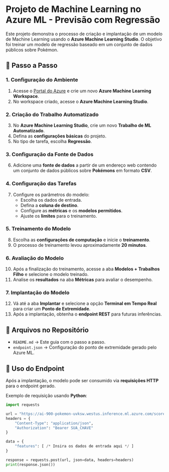 # Projeto de Machine Learning no Azure ML - Previsão com Regressão

Este projeto demonstra o processo de criação e implantação de um modelo de Machine Learning usando o **Azure Machine Learning Studio**. O objetivo foi treinar um modelo de regressão baseado em um conjunto de dados públicos sobre Pokémon.

## 🚀 Passo a Passo

### 1. Configuração do Ambiente
1. Acesse o [Portal do Azure](https://portal.azure.com/) e crie um novo **Azure Machine Learning Workspace**.
2. No workspace criado, acesse o **Azure Machine Learning Studio**.

### 2. Criação do Trabalho Automatizado
3. No **Azure Machine Learning Studio**, crie um novo **Trabalho de ML Automatizado**.
4. Defina as **configurações básicas** do projeto.
5. No tipo de tarefa, escolha **Regressão**.

### 3. Configuração da Fonte de Dados
6. Adicione uma **fonte de dados** a partir de um endereço web contendo um conjunto de dados públicos sobre **Pokémons** em formato **CSV**.

### 4. Configuração das Tarefas
7. Configure os parâmetros do modelo:
   - Escolha os dados de entrada.
   - Defina a **coluna de destino**.
   - Configure as **métricas** e os **modelos permitidos**.
   - Ajuste os **limites** para o treinamento.

### 5. Treinamento do Modelo
8. Escolha as **configurações de computação** e inicie o **treinamento**.
9. O processo de treinamento levou aproximadamente **20 minutos**.

### 6. Avaliação do Modelo
10. Após a finalização do treinamento, acesse a aba **Modelos + Trabalhos Filho** e selecione o modelo treinado.
11. Analise os **resultados** na aba **Métricas** para avaliar o desempenho.

### 7. Implantação do Modelo
12. Vá até a aba **Implantar** e selecione a opção **Terminal em Tempo Real** para criar um **Ponto de Extremidade**.
13. Após a implantação, obtenha o **endpoint REST** para futuras inferências.

## 📂 Arquivos no Repositório
- `README.md` → Este guia com o passo a passo.
- `endpoint.json` → Configuração do ponto de extremidade gerado pelo Azure ML.

## 📡 Uso do Endpoint
Após a implantação, o modelo pode ser consumido via **requisições HTTP** para o endpoint gerado.

Exemplo de requisição usando **Python**:

```python
import requests

url = "https://ai-900-pokemon-uvksw.westus.inference.ml.azure.com/score"
headers = {
    "Content-Type": "application/json",
    "Authorization": "Bearer SUA_CHAVE"
}

data = {
    "features": [ /* Insira os dados de entrada aqui */ ]
}

response = requests.post(url, json=data, headers=headers)
print(response.json())
